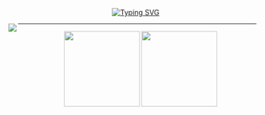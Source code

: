 
<p align="center">
  <a href="https://git.io/typing-svg"><img src="https://readme-typing-svg.demolab.com?font=Libre+Barcode+39&size=100&pause=1000&color=7DA1EF&center=true&vCenter=true&random=false&width=435&lines=yyysolhhh" alt="Typing SVG" /></a>
</p>


<!---
<img align="right" height="115" src="http://mazassumnida.wtf/api/v2/generate_badge?boj=solbaram"/>
-->

<!-- ### 🛠 Languages and Tools -->
<!--
<p align="center">
  <img src="https://img.shields.io/badge/-Python-7DA1EE?style=flat&logo=python"/>
  <img src="https://img.shields.io/badge/-C-7DA1EE?style=flat&logo=C&logoColor=A8B9CC"/>
  <img src="https://img.shields.io/badge/-Java-7DA1EE?style=flat&logo=Java&logoColor=FFA518"/>
</p>
<p align="center">
  <img src="https://img.shields.io/badge/-HTML-7DA1EE?style=flat&logo=HTML5"/>
  <img src="https://img.shields.io/badge/-CSS-7DA1EE?style=flat&logo=CSS3&logoColor=1572B6"/>
  <img src="https://img.shields.io/badge/-JavaScript-7DA1EE?style=flat&logo=javascript"/>
</p>
<p align="center">
  <img src="https://img.shields.io/badge/-SQLite-7DA1EE?style=flat&logo=SQLite&logoColor=003B57"/>
  <img src="https://img.shields.io/badge/-MySQL-7DA1EE?style=flat&logo=MySQL&logoColor=4479A1"/>
  <img src="https://img.shields.io/badge/-Linux-7DA1EE?style=flat&logo=Linux&logoColor=FCC624"/>
</p>
-->
<!--
<p align="center">
  <img src="https://img.shields.io/badge/-Git-7DA1EE?style=flat&logo=git"/>
  <img src="https://img.shields.io/badge/-GitHub-7DA1EE?style=flat&logo=github"/>
  <img src="https://img.shields.io/badge/-Markdown-7DA1EE?style=flat&logo=markdown"/>
</p>
<p align="center">
  <img src="https://img.shields.io/badge/-Vim-7DA1EE?style=flat&logo=Vim&logoColor=019733"/>
  <img src="https://img.shields.io/badge/-Visual%20Studio%20Code-7DA1EE?style=flat&logo=visual-studio-code&logoColor=007ACC"/>
  <img src="https://img.shields.io/badge/-IntelliJ%20IDEA-7DA1EE?style=flat&logo=IntelliJ-IDEA"/>
</p>
-->

<!--
이전 색 참고용
<img src="https://img.shields.io/badge/-Visual%20Studio%20Code-05122A?style=flat&logo=visual-studio-code&logoColor=007ACC"/>

![Python](https://img.shields.io/badge/-Python-060F2C?style=flat&logo=python)&nbsp;
![Java](https://img.shields.io/badge/-Java-060F2C?style=flat&logo=Java&logoColor=FFA518)&nbsp;
![C](https://img.shields.io/badge/-C-060F2C?style=flat&logo=C&logoColor=A8B9CC)&nbsp;
![JavaScript](https://img.shields.io/badge/-JavaScript-060F2C?style=flat&logo=javascript)&nbsp;
![HTML](https://img.shields.io/badge/-HTML-060F2C?style=flat&logo=HTML5)&nbsp;
![CSS](https://img.shields.io/badge/-CSS-060F2C?style=flat&logo=CSS3&logoColor=1572B6)&nbsp;\
![SQLite](https://img.shields.io/badge/-SQLite-060F2C?style=flat&logo=SQLite&logoColor=003B57)&nbsp;
![MySQL](https://img.shields.io/badge/-MySQL-060F2C?style=flat&logo=MySQL&logoColor=4479A1)&nbsp;
![Linux](https://img.shields.io/badge/-Linux-060F2C?style=flat&logo=Linux&logoColor=FCC624)&nbsp;
![Vim](https://img.shields.io/badge/-Vim-060F2C?style=flat&logo=Vim&logoColor=019733)
-->

<p align="center">
    <img align="left" src="https://hits.seeyoufarm.com/api/count/incr/badge.svg?url=https%3A%2F%2Fgithub.com%2Fyyysolhhh&count_bg=%2382A9FE&title_bg=%23242938&icon=&icon_color=%23E7E7E7&title=hits&edge_flat=false"/>
    <a href="https://github.com/ysolarh"><img align="right" width=10 height=10 src="https://img.shields.io/badge/-ysolarh-7da1ee?style=flat&logo=Github&logoColor=252B36"/></a>
</p>

<div><hr></div>


<p align="center">
  <img height=150 align="center" src="https://github-readme-stats.vercel.app/api?username=yyysolhhh&show_icons=true&include_all_commits=true&count_private=true&title_color=7da1ee&text_color=7da1ee&bg_color=00000000"/>
  <img height=150 align="center" src="https://github-readme-stats.vercel.app/api/top-langs?username=yyysolhhh&layout=compact&langs_count=8&card_width=320&title_color=title_color=7da1ee&text_color=7da1ee&bg_color=00000000&exclude_repo=yyysolhhh.github.io,github-slideshow"/>
</p>


<!--
### 📈 GitHub Analytics

### 📫 Contact
-->


<!-------예전꺼 참고용으로 남겨둠-------->

<!--
# 🧗🏻‍♀️&nbsp;&nbsp;&nbsp;🤸🏻‍♀&nbsp;&nbsp;&nbsp;🩰&nbsp;&nbsp;&nbsp;⛸&nbsp;&nbsp;&nbsp;🎬&nbsp;&nbsp;&nbsp;🎹&nbsp;&nbsp;&nbsp;🎻&nbsp;&nbsp;&nbsp;
<p align="center">
# [![Typing SVG](https://readme-typing-svg.herokuapp.com?font=Libre+Barcode+39+Extended&size=70&duration=3000&background=07102A&center=true&multiline=true&width=1050&height=90&lines=I+must+not+fear.+Fear+is+the+mind-killer.)](https://git.io/typing-svg)
</p>
-->

<!--
[![Typing SVG](https://readme-typing-svg.demolab.com?font=Libre+Barcode+39&size=70&pause=1000&color=A99FFF&background=000000CD&center=true&vCenter=true&random=false&width=435&lines=yyysolhhh)](https://git.io/typing-svg)

<img align="right" height="115" src="http://mazassumnida.wtf/api/v2/generate_badge?boj=solbaram"/>
-->

<!--
### 🛠 Languages and Tools
-->
<!-- <p align="left">
  <img src="https://img.shields.io/badge/-Python-05122A?style=flat&logo=python"/>
  <img src="https://img.shields.io/badge/-Java-05122A?style=flat&logo=Java&logoColor=FFA518"/>
  <img src="https://img.shields.io/badge/-C-05122A?style=flat&logo=C&logoColor=A8B9CC"/>
</p>
<p align="left">
  <img src="https://img.shields.io/badge/-JavaScript-05122A?style=flat&logo=javascript"/>
  <img src="https://img.shields.io/badge/-HTML-05122A?style=flat&logo=HTML5"/>
  <img src="https://img.shields.io/badge/-CSS-05122A?style=flat&logo=CSS3&logoColor=1572B6"/>
</p>
<p align="left">
  <img src="https://img.shields.io/badge/-SQLite-05122A?style=flat&logo=SQLite&logoColor=003B57"/>
  <img src="https://img.shields.io/badge/-MySQL-05122A?style=flat&logo=MySQL&logoColor=4479A1"/>
  <img src="https://img.shields.io/badge/-Linux-05122A?style=flat&logo=Linux&logoColor=FCC624"/>
</p>
<p align="left">
  <img src="https://img.shields.io/badge/-Git-05122A?style=flat&logo=git"/>
  <img src="https://img.shields.io/badge/-GitHub-05122A?style=flat&logo=github"/>
  <img src="https://img.shields.io/badge/-Markdown-05122A?style=flat&logo=markdown"/>
</p>
<p align="left">
  <img src="https://img.shields.io/badge/-Visual%20Studio%20Code-05122A?style=flat&logo=visual-studio-code&logoColor=007ACC"/>
  <img src="https://img.shields.io/badge/-IntelliJ%20IDEA-05122A?style=flat&logo=IntelliJ-IDEA"/>
  <img src="https://img.shields.io/badge/-Vim-05122A?style=flat&logo=Vim&logoColor=019733"/>
</p>
 -->

<!--
![Python](https://img.shields.io/badge/-Python-060F2C?style=flat&logo=python)&nbsp;
![Java](https://img.shields.io/badge/-Java-060F2C?style=flat&logo=Java&logoColor=FFA518)&nbsp;
![C](https://img.shields.io/badge/-C-060F2C?style=flat&logo=C&logoColor=A8B9CC)&nbsp;
![JavaScript](https://img.shields.io/badge/-JavaScript-060F2C?style=flat&logo=javascript)&nbsp;
![HTML](https://img.shields.io/badge/-HTML-060F2C?style=flat&logo=HTML5)&nbsp;
![CSS](https://img.shields.io/badge/-CSS-060F2C?style=flat&logo=CSS3&logoColor=1572B6)&nbsp;\
![SQLite](https://img.shields.io/badge/-SQLite-060F2C?style=flat&logo=SQLite&logoColor=003B57)&nbsp;
![MySQL](https://img.shields.io/badge/-MySQL-060F2C?style=flat&logo=MySQL&logoColor=4479A1)&nbsp;
![Linux](https://img.shields.io/badge/-Linux-060F2C?style=flat&logo=Linux&logoColor=FCC624)&nbsp;
![Vim](https://img.shields.io/badge/-Vim-060F2C?style=flat&logo=Vim&logoColor=019733)
-->

<!--
### 📈 GitHub Analytics
<p align="center">
  <img height="150em" src="https://github-readme-streak-stats.herokuapp.com/?user=yyysolhhh&theme=algolia" alt="yyysolhhh"/>
  &emsp;
  <img height="150em" src="https://github-readme-stats.vercel.app/api/top-langs/?username=yyysolhhh&layout=compact&langs_count=9&theme=algolia&exclude_repo=yyysolhhh.github.io,github-slideshow"/>
</p>
<p align="center">
  <img height="150em" src="https://github-readme-stats.vercel.app/api?username=yyysolhhh&theme=algolia&show_icons=true&include_all_commits=true&count_private=true&custom_title=GitHub Stats&hide=stars"/>
</p>

### 📫 Contact
<a href="https://instagram.com/yyysolhhh"><img align="left" src="https://img.shields.io/badge/-@yyysolhhh-E4405F?style=flat&logo=Instagram&logoColor=white"/></a>
<img align="left" src="https://hits.seeyoufarm.com/api/count/incr/badge.svg?url=https%3A%2F%2Fgithub.com%2Fyyysolhhh&count_bg=%2382A9FE&title_bg=%23242938&icon=&icon_color=%23E7E7E7&title=hits&edge_flat=false"/>

-->



<!--
**yyysolhhh/yyysolhhh** is a ✨ _special_ ✨ repository because its `README.md` (this file) appears on your GitHub profile.

Here are some ideas to get you started:

- 🔭 I’m currently working on ...
- 🌱 I’m currently learning ...
- 👯 I’m looking to collaborate on ...
- 🤔 I’m looking for help with ...
- 💬 Ask me about ...
- 📫 How to reach me: ...
- 😄 Pronouns: ...
- ⚡ Fun fact: ...
-->

